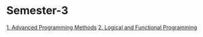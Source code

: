 # Semester-3
[1. Advanced Programming Methods](https://github.com/IoanaBotezatu01/-Advanced-Programming-Methods)
[2. Logical and Functional Programming](https://github.com/IoanaBotezatu01/Logical-and-Functional-Programming)
